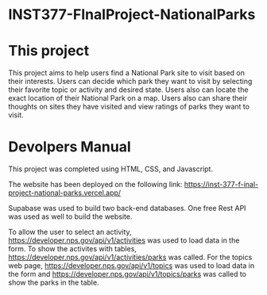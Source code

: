 # INST377-FInalProject-NationalParks

# This project 
This project aims to help users find a National Park site to visit based on their interests. Users can decide which park they want to visit by selecting their favorite topic or activity and desired state. Users also can locate the exact location of their National Park on a map. Users also can share their thoughts on sites they have visited and view ratings of parks they want to visit.


# Devolpers Manual

This project was completed using HTML, CSS, and Javascript. 

The website has been deployed on the following link:
<a href= https://inst-377-f-inal-project-national-parks.vercel.app/ >
 https://inst-377-f-inal-project-national-parks.vercel.app/ </a>

 Supabase was used to build two back-end databases. One free Rest API was used as well to build the website. 

 To allow the user to select an activity, <a href = https://developer.nps.gov/api/v1/activities> https://developer.nps.gov/api/v1/activities <a> was used to load data in the form. To show the activites with tables, <a href =https://developer.nps.gov/api/v1/activities/parks> https://developer.nps.gov/api/v1/activities/parks</a> was called. For the topics web page, <a href = https://developer.nps.gov/api/v1/topics> https://developer.nps.gov/api/v1/topics <a> was used to load data in the form and <a href =https://developer.nps.gov/api/v1/topics/parks> https://developer.nps.gov/api/v1/topics/parks</a> was called to show the parks in the table.
